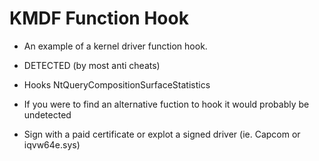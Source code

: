 # KMDF Function Hook
- An example of a kernel driver function hook.
- DETECTED (by most anti cheats)
- Hooks NtQueryCompositionSurfaceStatistics

- If you were to find an alternative fuction to hook it would probably be undetected
- Sign with a paid certificate or explot a signed driver (ie. Capcom or iqvw64e.sys)
